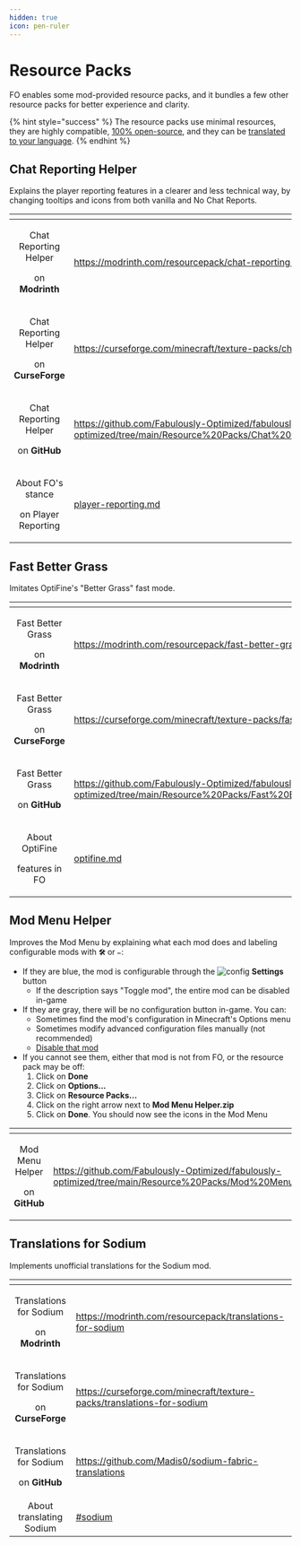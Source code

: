 ```yaml
---
hidden: true
icon: pen-ruler
---
```


# Resource Packs

FO enables some mod-provided resource packs, and it bundles a few other resource packs for better experience and clarity.

{% hint style="success" %}
The resource packs use minimal resources, they are highly compatible, [100% open-source](https://github.com/Fabulously-Optimized/fabulously-optimized/tree/main/Resource%20Packs), and they can be [translated to your language](../../about/contribute/translate.md).
{% endhint %}

## Chat Reporting Helper

Explains the player reporting features in a clearer and less technical way, by changing tooltips and icons from both vanilla and No Chat Reports.

<table data-column-title-hidden data-view="cards"><thead><tr><th align="center"></th><th data-hidden data-card-target data-type="content-ref"></th></tr></thead><tbody><tr><td align="center"><p>Chat Reporting Helper</p><p>on <strong>Modrinth</strong></p></td><td><a href="https://modrinth.com/resourcepack/chat-reporting-helper">https://modrinth.com/resourcepack/chat-reporting-helper</a></td></tr><tr><td align="center"><p>Chat Reporting Helper</p><p>on <strong>CurseForge</strong></p></td><td><a href="https://curseforge.com/minecraft/texture-packs/chat-reporting-helper">https://curseforge.com/minecraft/texture-packs/chat-reporting-helper</a></td></tr><tr><td align="center"><p>Chat Reporting Helper</p><p>on <strong>GitHub</strong></p></td><td><a href="https://github.com/Fabulously-Optimized/fabulously-optimized/tree/main/Resource%20Packs/Chat%20Reporting%20Helper">https://github.com/Fabulously-Optimized/fabulously-optimized/tree/main/Resource%20Packs/Chat%20Reporting%20Helper</a></td></tr><tr><td align="center"><p>About FO's stance</p><p>on Player Reporting</p></td><td><a href="../mods/player-reporting.md">player-reporting.md</a></td></tr></tbody></table>

## Fast Better Grass

Imitates OptiFine's "Better Grass" fast mode.

<table data-column-title-hidden data-view="cards"><thead><tr><th align="center"></th><th data-hidden data-card-target data-type="content-ref"></th></tr></thead><tbody><tr><td align="center"><p>Fast Better Grass</p><p>on <strong>Modrinth</strong></p></td><td><a href="https://modrinth.com/resourcepack/fast-better-grass">https://modrinth.com/resourcepack/fast-better-grass</a></td></tr><tr><td align="center"><p>Fast Better Grass</p><p>on <strong>CurseForge</strong></p></td><td><a href="https://curseforge.com/minecraft/texture-packs/fast-better-grass">https://curseforge.com/minecraft/texture-packs/fast-better-grass</a></td></tr><tr><td align="center"><p>Fast Better Grass</p><p>on <strong>GitHub</strong></p></td><td><a href="https://github.com/Fabulously-Optimized/fabulously-optimized/tree/main/Resource%20Packs/Fast%20Better%20Grass">https://github.com/Fabulously-Optimized/fabulously-optimized/tree/main/Resource%20Packs/Fast%20Better%20Grass</a></td></tr><tr><td align="center"><p>About OptiFine</p><p>features in FO</p></td><td><a href="../../about/optifine.md">optifine.md</a></td></tr></tbody></table>

## Mod Menu Helper

Improves the Mod Menu by explaining what each mod does and labeling configurable mods with **`🛠️`** or **`✏️`**:

* If they are blue, the mod is configurable through the ![config](https://i.ibb.co/j35cBtn/image.png) **Settings** button
  * If the description says "Toggle mod", the entire mod can be disabled in-game
* If they are gray, there will be no configuration button in-game. You can:
  * Sometimes find the mod's configuration in Minecraft's Options menu
  * Sometimes modify advanced configuration files manually (not recommended)
  * [Disable that mod](../../how-to/disable-mods/)
* If you cannot see them, either that mod is not from FO, or the resource pack may be off:
  1. Click on **Done**
  2. Click on **Options...**
  3. Click on **Resource Packs...**
  4. Click on the right arrow next to **Mod Menu Helper.zip**
  5. Click on **Done**. You should now see the icons in the Mod Menu

<table data-column-title-hidden data-view="cards"><thead><tr><th align="center"></th><th data-hidden data-card-target data-type="content-ref"></th></tr></thead><tbody><tr><td align="center"><p>Mod Menu Helper</p><p>on <strong>GitHub</strong></p></td><td><a href="https://github.com/Fabulously-Optimized/fabulously-optimized/tree/main/Resource%20Packs/Mod%20Menu%20Helper">https://github.com/Fabulously-Optimized/fabulously-optimized/tree/main/Resource%20Packs/Mod%20Menu%20Helper</a></td></tr></tbody></table>

## Translations for Sodium

Implements unofficial translations for the Sodium mod.

<table data-column-title-hidden data-view="cards"><thead><tr><th align="center"></th><th data-hidden data-card-target data-type="content-ref"></th></tr></thead><tbody><tr><td align="center"><p>Translations for Sodium</p><p>on <strong>Modrinth</strong></p></td><td><a href="https://modrinth.com/resourcepack/translations-for-sodium">https://modrinth.com/resourcepack/translations-for-sodium</a></td></tr><tr><td align="center"><p>Translations for Sodium</p><p>on <strong>CurseForge</strong></p></td><td><a href="https://curseforge.com/minecraft/texture-packs/translations-for-sodium">https://curseforge.com/minecraft/texture-packs/translations-for-sodium</a></td></tr><tr><td align="center"><p>Translations for Sodium</p><p>on <strong>GitHub</strong></p></td><td><a href="https://github.com/Madis0/sodium-fabric-translations">https://github.com/Madis0/sodium-fabric-translations</a></td></tr><tr><td align="center">About translating Sodium</td><td><a href="../../about/contribute/translate.md#sodium">#sodium</a></td></tr></tbody></table>
